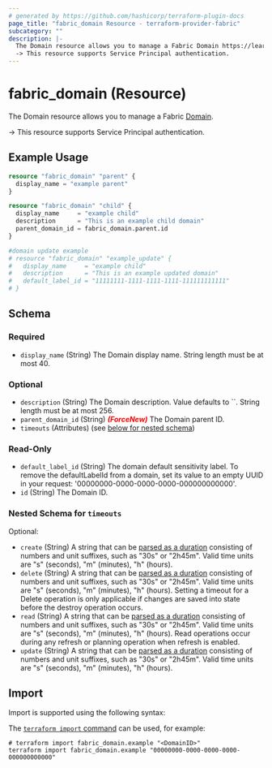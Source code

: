 ```yaml
---
# generated by https://github.com/hashicorp/terraform-plugin-docs
page_title: "fabric_domain Resource - terraform-provider-fabric"
subcategory: ""
description: |-
  The Domain resource allows you to manage a Fabric Domain https://learn.microsoft.com/fabric/governance/domains.
  -> This resource supports Service Principal authentication.
---
```


# fabric_domain (Resource)

The Domain resource allows you to manage a Fabric [Domain](https://learn.microsoft.com/fabric/governance/domains).

-> This resource supports Service Principal authentication.

## Example Usage

```terraform
resource "fabric_domain" "parent" {
  display_name = "example parent"
}

resource "fabric_domain" "child" {
  display_name     = "example child"
  description      = "This is an example child domain"
  parent_domain_id = fabric_domain.parent.id
}

#domain update example
# resource "fabric_domain" "example_update" {
#   display_name     = "example child"
#   description      = "This is an example updated domain"
#   default_label_id = "11111111-1111-1111-1111-111111111111"
# }
```

<!-- schema generated by tfplugindocs -->
## Schema

### Required

- `display_name` (String) The Domain display name. String length must be at most 40.

### Optional

- `description` (String) The Domain description. Value defaults to ``. String length must be at most 256.
- `parent_domain_id` (String) <i style="color:red;font-weight: bold">(ForceNew)</i> The Domain parent ID.
- `timeouts` (Attributes) (see [below for nested schema](#nestedatt--timeouts))

### Read-Only

- `default_label_id` (String) The domain default sensitivity label. To remove the defaultLabelId from a domain, set its value to an empty UUID in your request: '00000000-0000-0000-0000-000000000000'.
- `id` (String) The Domain ID.

<a id="nestedatt--timeouts"></a>

### Nested Schema for `timeouts`

Optional:

- `create` (String) A string that can be [parsed as a duration](https://pkg.go.dev/time#ParseDuration) consisting of numbers and unit suffixes, such as "30s" or "2h45m". Valid time units are "s" (seconds), "m" (minutes), "h" (hours).
- `delete` (String) A string that can be [parsed as a duration](https://pkg.go.dev/time#ParseDuration) consisting of numbers and unit suffixes, such as "30s" or "2h45m". Valid time units are "s" (seconds), "m" (minutes), "h" (hours). Setting a timeout for a Delete operation is only applicable if changes are saved into state before the destroy operation occurs.
- `read` (String) A string that can be [parsed as a duration](https://pkg.go.dev/time#ParseDuration) consisting of numbers and unit suffixes, such as "30s" or "2h45m". Valid time units are "s" (seconds), "m" (minutes), "h" (hours). Read operations occur during any refresh or planning operation when refresh is enabled.
- `update` (String) A string that can be [parsed as a duration](https://pkg.go.dev/time#ParseDuration) consisting of numbers and unit suffixes, such as "30s" or "2h45m". Valid time units are "s" (seconds), "m" (minutes), "h" (hours).

## Import

Import is supported using the following syntax:

The [`terraform import` command](https://developer.hashicorp.com/terraform/cli/commands/import) can be used, for example:

```shell
# terraform import fabric_domain.example "<DomainID>"
terraform import fabric_domain.example "00000000-0000-0000-0000-000000000000"
```
